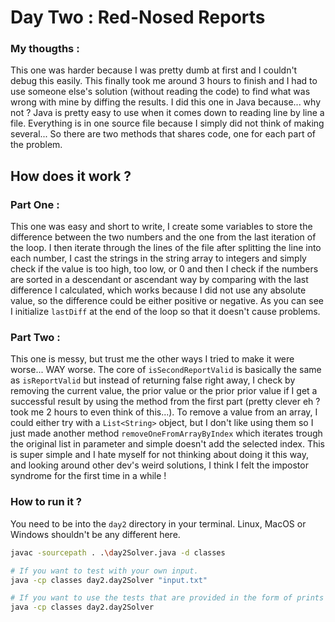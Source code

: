 # Day Two : Red-Nosed Reports

### My thougths :

This one was harder because I was pretty dumb at first and I couldn't debug this easily. This finally took me around 3 hours to finish and I had to use someone else's solution (without reading the code) to find what was wrong with mine by diffing the results. I did this one in Java because... why not ? Java is pretty easy to use when it comes down to reading line by line a file. Everything is in one source file because I simply did not think of making several... So there are two methods that shares code, one for each part of the problem.

## How does it work ?

### Part One :

This one was easy and short to write, I create some variables to store the difference between the two numbers and the one from the last iteration of the loop. I then iterate through the lines of the file after splitting the line into each number, I cast the strings in the string array to integers and simply check if the value is too high, too low, or 0 and then I check if the numbers are sorted in a descendant or ascendant way by comparing with the last difference I calculated, which works because I did not use any absolute value, so the difference could be either positive or negative. As you can see I initialize ``lastDiff`` at the end of the loop so that it doesn't cause problems.

### Part Two :

This one is messy, but trust me the other ways I tried to make it were worse... WAY worse. The core of ``isSecondReportValid`` is basically the same as ``isReportValid`` but instead of returning false right away, I check by removing the current value, the prior value or the prior prior value if I get a successful result by using the method from the first part (pretty clever eh ? took me 2 hours to even think of this...). To remove a value from an array, I could either try with a ``List<String>`` object, but I don't like using them so I just made another method ``removeOneFromArrayByIndex`` which iterates trough the original list in parameter and simple doesn't add the selected index. This is super simple and I hate myself for not thinking about doing it this way, and looking around other dev's weird solutions, I think I felt the impostor syndrome for the first time in a while !

### How to run it ?

You need to be into the ``day2`` directory in your terminal. Linux, MacOS or Windows shouldn't be any different here.

```bash
javac -sourcepath . .\day2Solver.java -d classes

# If you want to test with your own input.
java -cp classes day2.day2Solver "input.txt"

# If you want to use the tests that are provided in the form of prints to the console like a real professional dev would do !
java -cp classes day2.day2Solver
```